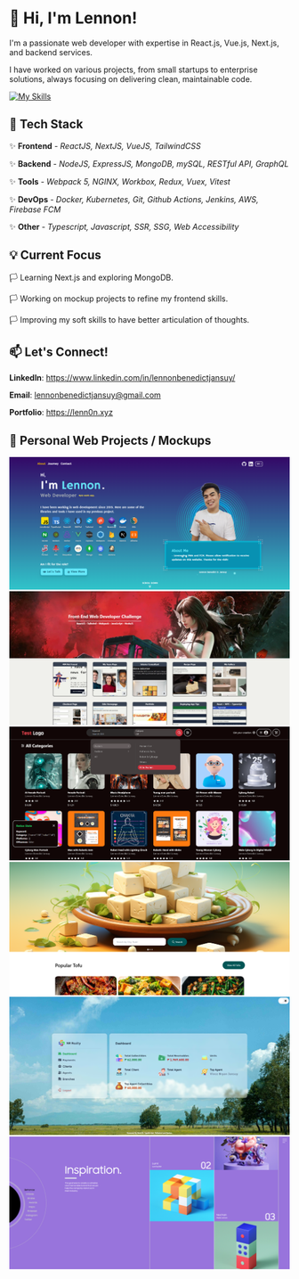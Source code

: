 # 👋 Hi, I'm Lennon!

I'm a passionate web developer with expertise in React.js, Vue.js, Next.js, and backend services. 

I have worked on various projects, from small startups to enterprise solutions, always focusing on delivering clean, maintainable code.

[![My Skills](https://skillicons.dev/icons?i=ts,js,bootstrap,nginx,redux,k8s,docker,jest,git,mongodb,express,react,vue,tailwindcss,webpack,nodejs,nextjs,jenkins,aws,firebase&perline=20&theme=dark)](https://lenn0n.xyz)

## 🚀 Tech Stack
✨ **Frontend** - *ReactJS, NextJS, VueJS, TailwindCSS*

✨ **Backend** - *NodeJS, ExpressJS, MongoDB, mySQL, RESTful API, GraphQL*

✨ **Tools** - *Webpack 5, NGINX, Workbox, Redux, Vuex, Vitest*

✨ **DevOps** - *Docker, Kubernetes, Git, Github Actions, Jenkins, AWS, Firebase FCM*

✨ **Other** - *Typescript, Javascript, SSR, SSG, Web Accessibility*

## 💡 Current Focus
🏳️ Learning Next.js and exploring MongoDB.

🏳️ Working on mockup projects to refine my frontend skills.

🏳️ Improving my soft skills to have better articulation of thoughts.

## 📫 Let's Connect!
**LinkedIn**: https://www.linkedin.com/in/lennonbenedictjansuy/

**Email**: lennonbenedictjansuy@gmail.com

**Portfolio**: https://lenn0n.xyz

## 🌟 Personal Web Projects / Mockups
[![Preview](https://github.com/lenn0n/lenn0n/blob/main/Screenshot%202024-09-30%20040655.png?raw=true)](https://lenn0n.xyz)
[![Preview](https://github.com/lenn0n/lenn0n/blob/main/Screenshot%202024-09-30%20040626.png?raw=true)](https://frontend-web-dev-lenn0n.web.app/)
[![Preview](https://github.com/lenn0n/lenn0n/blob/main/Screenshot%202024-09-30%200406022.png?raw=true)](https://frontend-test-lenn0n.web.app/)
![Preview](https://github.com/lenn0n/lenn0n/blob/main/Screenshot%202024-09-30%20040845.png?raw=true)
![Preview](https://raw.githubusercontent.com/lenn0n/nr-admin-app/master/public/light.png)
[![Preview](https://github.com/lenn0n/lenn0n/blob/main/Screenshot%202024-10-01%20015740.png?raw=true)](https://purple-dreams.web.app)
